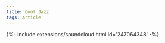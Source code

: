 ```yaml
---
title: Cool Jazz
tags: Article
---
```


<div>{%- include extensions/soundcloud.html id='247064348' -%}</div> 
